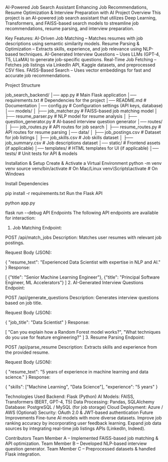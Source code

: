 AI-Powered Job Search Assistant 
Enhancing Job Recommendations, Resume Optimization & Interview Preparation with AI
Project Overview
This project is an AI-powered job search assistant that utilizes Deep Learning, Transformers, and FAISS-based search models to streamline job recommendations, resume parsing, and interview preparation.

Key Features:
AI-Driven Job Matching – Matches resumes with job descriptions using semantic similarity models.
Resume Parsing & Optimization – Extracts skills, experience, and job relevance using NLP-based techniques.
AI-Generated Interview Questions – Uses LLMs (GPT-4, T5, LLaMA) to generate job-specific questions.
Real-Time Job Fetching – Fetches job listings via LinkedIn API, Kaggle datasets, and preprocessed CSV files.
FAISS-Based Search – Uses vector embeddings for fast and accurate job recommendations.

Project Structure

job_search_backend/
│── app.py                # Main Flask application
│── requirements.txt       # Dependencies for the project
│── README.md              # Documentation
│── config.py              # Configuration settings (API keys, database)
│── models/
│   ├── job_matcher.py     # FAISS-based job matching model
│   ├── resume_parser.py   # NLP model for resume analysis
│   ├── question_generator.py  # AI-based interview question generator
│── routes/
│   ├── job_routes.py      # API routes for job search
│   ├── resume_routes.py   # API routes for resume parsing
│── data/
│   ├── job_postings.csv    # Dataset for job listings
│   ├── job_skills.csv      # Job skills dataset
│   ├── job_summary.csv     # Job descriptions dataset
│── static/                # Frontend assets (if applicable)
│── templates/             # HTML templates for UI (if applicable)
│── tests/                 # Unit tests for API & models

Installation & Setup
Create & Activate a Virtual Environment
python -m venv venv
source venv/bin/activate  # On Mac/Linux
venv\Scripts\activate     # On Windows

Install Dependencies

pip install -r requirements.txt
Run the Flask API


python app.py

flask run --debug
API Endpoints
The following API endpoints are available for interaction:

1. Job Matching
Endpoint:

POST /api/match_jobs
Description: Matches user resumes with relevant job postings.

Request Body (JSON):

{
  "resume_text": "Experienced Data Scientist with expertise in NLP and AI."
}
Response:

[
  {"title": "Senior Machine Learning Engineer"},
  {"title": "Principal Software Engineer, ML Accelerators"}
]
2. AI-Generated Interview Questions
Endpoint:


POST /api/generate_questions
Description: Generates interview questions based on job title.

Request Body (JSON):

{
  "job_title": "Data Scientist"
}
Response:


[
  "Can you explain how a Random Forest model works?",
  "What techniques do you use for feature engineering?"
]
3. Resume Parsing
Endpoint:

POST /api/parse_resume
Description: Extracts skills and experience from the provided resume.

Request Body (JSON):

{
  "resume_text": "5 years of experience in machine learning and data science."
}
Response:

{
  "skills": ["Machine Learning", "Data Science"],
  "experience": "5 years"
}

Technologies Used
Backend: Flask (Python)
AI Models: FAISS, Transformers (BERT, GPT-4, T5)
Data Processing: Pandas, SQLAlchemy
Database: PostgreSQL / MySQL (for job storage)
Cloud Deployment: Azure / AWS (Optional)
Security: OAuth 2.0 & JWT-based authentication
Future Improvements
Fine-tune AI models with more diverse datasets.
Improve job ranking accuracy by incorporating user feedback learning.
Expand job data sources by integrating real-time job listings APIs (LinkedIn, Indeed).



Contributors
Team Member A – Implemented FAISS-based job matching & API optimization.
Team Member B – Developed NLP-based interview question generator.
Team Member C – Preprocessed datasets & handled Flask integration.
